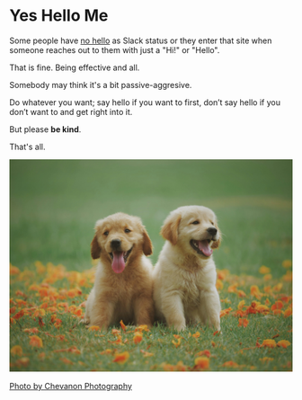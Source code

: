 # Yes Hello Me

Some people have [no hello](https://nohello.net/) as Slack status or they enter that site when someone reaches out to them with just a "Hi!" or "Hello".  

That is fine. Being effective and all.  

Somebody may think it's a bit passive-aggresive. 

Do whatever you want; say hello if you want to first, don’t say hello if you don’t want to and get right into it.

But please **be kind**.

That's all.

<img src="puppies.jpg" alt="douc" />


[Photo by Chevanon Photography](https://www.pexels.com/photo/two-yellow-labrador-retriever-puppies-1108099/)